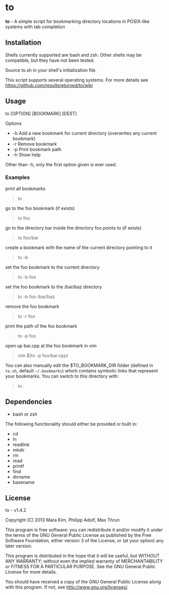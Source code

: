 # to

**to** - A simple script for bookmarking directory locations in POSIX-like systems with tab completion


## Installation

Shells currently supported are bash and zsh.  Other shells may be compatible, but they have not been tested.

Source to.sh in your shell's initialization file.

This script supports several operating systems.  For more details see https://github.com/resultsreturned/to/wiki


## Usage

to [OPTION] [BOOKMARK] [DEST]

Options
* -b	Add a new bookmark for current directory (overwrites any current bookmark)
* -r	Remove bookmark
* -p	Print bookmark path
* -h	Show help

Other than -h, only the first option given is ever used.

### Examples

print all bookmarks
> to

go to the foo bookmark (if exists)
> to foo

go to the directory bar inside the directory foo points to (if exists)
> to foo/bar

create a bookmark with the name of the current directory pointing to it
> to -b

set the foo bookmark to the current directory
> to -b foo

set the foo bookmark to the /bar/baz directory
> to -b foo /bar/baz

remove the foo bookmark
> to -r foo

print the path of the foo bookmark
> to -p foo

open up bar.cpp at the foo bookmark in vim
> vim $(to -p foo/bar.cpp)

You can also manually edit the $TO_BOOKMARK_DIR folder (defined in `to.sh`, default `~/.bookmarks`)
which contains symbolic links that represent your bookmarks. You can switch to this directory with:
> to .


## Dependencies

* bash or zsh

The following functionality should either be provided or built in:
* cd
* ln
* readlink
* mkdir
* rm
* read
* printf
* find
* dirname
* basename

## License

to - v1.4.2

Copyright (C) 2013  Mara Kim, Philipp Adolf, Max Thrun

This program is free software: you can redistribute it and/or modify
it under the terms of the GNU General Public License as published by
the Free Software Foundation, either version 3 of the License, or
(at your option) any later version.

This program is distributed in the hope that it will be useful,
but WITHOUT ANY WARRANTY; without even the implied warranty of
MERCHANTABILITY or FITNESS FOR A PARTICULAR PURPOSE.  See the
GNU General Public License for more details.

You should have received a copy of the GNU General Public License
along with this program.  If not, see <http://www.gnu.org/licenses/>.
